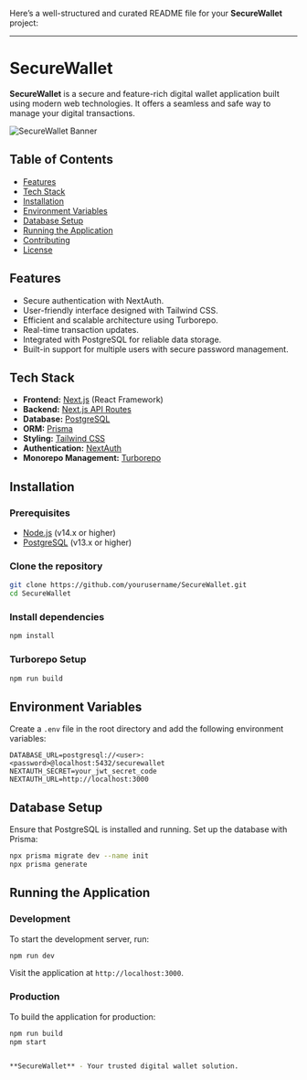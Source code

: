 Here’s a well-structured and curated README file for your **SecureWallet** project:

---

# **SecureWallet**

**SecureWallet** is a secure and feature-rich digital wallet application built using modern web technologies. It offers a seamless and safe way to manage your digital transactions.

![SecureWallet Banner](path_to_your_banner_image) <!-- Optional: Add a banner image to make your README visually appealing -->

## **Table of Contents**
- [Features](#features)
- [Tech Stack](#tech-stack)
- [Installation](#installation)
- [Environment Variables](#environment-variables)
- [Database Setup](#database-setup)
- [Running the Application](#running-the-application)
- [Contributing](#contributing)
- [License](#license)

## **Features**
- Secure authentication with NextAuth.
- User-friendly interface designed with Tailwind CSS.
- Efficient and scalable architecture using Turborepo.
- Real-time transaction updates.
- Integrated with PostgreSQL for reliable data storage.
- Built-in support for multiple users with secure password management.

## **Tech Stack**
- **Frontend:** [Next.js](https://nextjs.org/) (React Framework)
- **Backend:** [Next.js API Routes](https://nextjs.org/docs/api-routes/introduction)
- **Database:** [PostgreSQL](https://www.postgresql.org/)
- **ORM:** [Prisma](https://www.prisma.io/)
- **Styling:** [Tailwind CSS](https://tailwindcss.com/)
- **Authentication:** [NextAuth](https://next-auth.js.org/)
- **Monorepo Management:** [Turborepo](https://turborepo.org/)

## **Installation**

### **Prerequisites**
- [Node.js](https://nodejs.org/en/) (v14.x or higher)
- [PostgreSQL](https://www.postgresql.org/) (v13.x or higher)

### **Clone the repository**
```bash
git clone https://github.com/yourusername/SecureWallet.git
cd SecureWallet
```

### **Install dependencies**
```bash
npm install
```

### **Turborepo Setup**
```bash
npm run build
```

## **Environment Variables**

Create a `.env` file in the root directory and add the following environment variables:

```env
DATABASE_URL=postgresql://<user>:<password>@localhost:5432/securewallet
NEXTAUTH_SECRET=your_jwt_secret_code
NEXTAUTH_URL=http://localhost:3000
```

## **Database Setup**

Ensure that PostgreSQL is installed and running. Set up the database with Prisma:

```bash
npx prisma migrate dev --name init
npx prisma generate
```

## **Running the Application**

### **Development**
To start the development server, run:
```bash
npm run dev
```
Visit the application at `http://localhost:3000`.

### **Production**
To build the application for production:
```bash
npm run build
npm start


**SecureWallet** - Your trusted digital wallet solution.